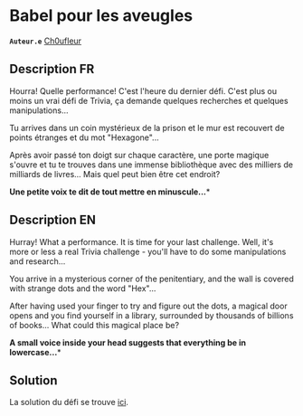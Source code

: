 # Babel pour les aveugles

**`Auteur.e`** [Ch0ufleur](https://ch0ufleur.dev)

## Description FR

Hourra! Quelle performance! C'est l'heure du dernier défi. C'est plus ou moins un vrai défi de Trivia, ça demande quelques recherches et quelques manipulations... 

Tu arrives dans un coin mystérieux de la prison et le mur est recouvert de points étranges et du mot "Hexagone"...

Après avoir passé ton doigt sur chaque caractère, une porte magique s'ouvre et tu te trouves dans une immense bibliothèque avec des milliers de milliards de livres... Mais quel peut bien être cet endroit?

**Une petite voix te dit de tout mettre en minuscule...***

## Description EN

Hurray! What a performance. It is time for your last challenge. Well, it's more or less a real Trivia challenge - you'll have to do some manipulations and research...

You arrive in a mysterious corner of the penitentiary, and the wall is covered with strange dots and the word "Hex"...

After having used your finger to try and figure out the dots, a magical door opens and you find yourself in a library, surrounded by thousands of billions of books... What could this magical place be?

**A small voice inside your head suggests that everything be in lowercase...***

## Solution

La solution du défi se trouve [ici](solution/).
